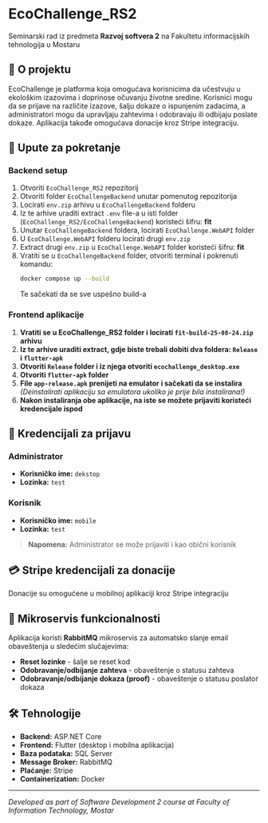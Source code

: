 # EcoChallenge_RS2

Seminarski rad iz predmeta **Razvoj softvera 2** na Fakultetu informacijskih tehnologija u Mostaru

## 📖 O projektu

EcoChallenge je platforma koja omogućava korisnicima da učestvuju u ekološkim izazovima i doprinose očuvanju životne sredine. Korisnici mogu da se prijave na različite izazove, šalju dokaze o ispunjenim zadacima, a administratori mogu da upravljaju zahtevima i odobravaju ili odbijaju poslate dokaze. Aplikacija takođe omogućava donacije kroz Stripe integraciju.

## 🚀 Upute za pokretanje

### Backend setup

1. Otvoriti `EcoChallenge_RS2` repozitorij
2. Otvoriti folder `EcoChallengeBackend` unutar pomenutog repozitorija
3. Locirati `env.zip` arhivu u `EcoChallengeBackend` folderu
4. Iz te arhive uraditi extract `.env` file-a u isti folder (`EcoChallenge_RS2/EcoChallengeBackend`) koristeći šifru: **fit**
5. Unutar `EcoChallengeBackend` foldera, locirati `EcoChallenge.WebAPI` folder
6. U `EcoChallenge.WebAPI` folderu locirati drugi `env.zip`
7. Extract drugi `env.zip` u `EcoChallenge.WebAPI` folder koristeći šifru: **fit**
8. Vratiti se u `EcoChallengeBackend` folder, otvoriti terminal i pokrenuti komandu:
   ```bash
   docker compose up --build
   ```
   Te sačekati da se sve uspešno build-a

### Frontend aplikacije

1. **Vratiti se u EcoChallenge_RS2 folder i locirati `fit-build-25-08-24.zip` arhivu**
2. **Iz te arhive uraditi extract, gdje biste trebali dobiti dva foldera: `Release` i `flutter-apk`**
3. **Otvoriti `Release` folder i iz njega otvoriti `ecochallenge_desktop.exe`**
4. **Otvoriti `flutter-apk` folder**
5. **File `app-release.apk` prenijeti na emulator i sačekati da se instalira** *(Deinstalirati aplikaciju sa emulatora ukoliko je prije bila instalirana!)*
6. **Nakon instaliranja obe aplikacije, na iste se možete prijaviti koristeći kredencijale ispod**

## 🔐 Kredencijali za prijavu

### Administrator
- **Korisničko ime:** `dekstop`
- **Lozinka:** `test`

### Korisnik
- **Korisničko ime:** `mobile`
- **Lozinka:** `test`

> **Napomena:** Administrator se može prijaviti i kao obični korisnik

## 💳 Stripe kredencijali za donacije

Donacije su omogućene u mobilnoj aplikaciji kroz Stripe integraciju

## 🔧 Mikroservis funkcionalnosti

Aplikacija koristi **RabbitMQ** mikroservis za automatsko slanje email obaveštenja u sledećim slučajevima:

- **Reset lozinke** - šalje se reset kod
- **Odobravanje/odbijanje zahteva** - obaveštenje o statusu zahteva
- **Odobravanje/odbijanje dokaza (proof)** - obaveštenje o statusu poslatог dokaza

## 🛠️ Tehnologije

- **Backend:** ASP.NET Core
- **Frontend:** Flutter (desktop i mobilna aplikacija)
- **Baza podataka:** SQL Server
- **Message Broker:** RabbitMQ
- **Plaćanje:** Stripe
- **Containerization:** Docker

---

*Developed as part of Software Development 2 course at Faculty of Information Technology, Mostar*